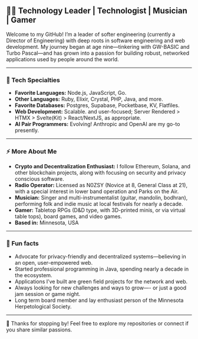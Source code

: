 ## 👨‍💻 Technology Leader | Technologist | Musician | Gamer

Welcome to my GitHub! I’m a leader of softer engineering (currently a Director of Engineering) with deep roots in software engineering and web development. My journey began at age nine—tinkering with GW-BASIC and Turbo Pascal—and has grown into a passion for building robust, networked applications used by people around the world.

---

### 🚀 Tech Specialties

- **Favorite Languages:** Node.js, JavaScript, Go.
- **Other Languages:** Ruby, Elixir, Crystal, PHP, Java, and more.
- **Favorite Databases:** Postgres, Supabase, Pocketbase, KV, Flatfiles.
- **Web Development:** Scalable. and user-focused; Server Rendered > HTMX > Svelte(Kit) > React/NextJS, as appropriate.
- **AI Pair Programmers:** Evolving! Anthropic and OpenAI are my go-to presently.

---

### ⚡️ More About Me

- **Crypto and Decentralization Enthusiast:** I follow Ethereum, Solana, and other blockchain projects, along with focusing on security and privacy conscious software.
- **Radio Operator:** Licensed as N0ZSY (Novice at 8, General Class at 21), with a special interest in lower band operation and Parks on the Air.
- **Musician:** Singer and multi-instrumentalist (guitar, mandolin, bodhran), performing folk and indie music at local festivals for nearly a decade.
- **Gamer:** Tabletop RPGs (D&D type, with 3D-printed minis, or via virtual table tops), board games, and video games.
- **Based in:** Minnesota, USA

---

### 🌱 Fun facts

- Advocate for privacy-friendly and decentralized systems—believing in an open, user-empowered web.
- Started professional programming in Java, spending nearly a decade in the ecosystem.
- Applications I’ve built are green field projects for the network and web.
- Always looking for new challenges and ways to grow—- or just a good jam session or game night.
- Long term board member and lay enthusiast person of the Minnesota Herpetological Society.

---

👋 Thanks for stopping by! Feel free to explore my repositories or connect if you share similar passions.
